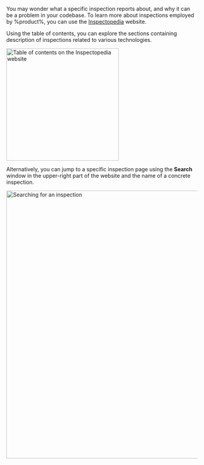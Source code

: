 [//]: # (title: Inspectopedia)

You may wonder what a specific inspection reports about, and why it can be a problem in your codebase.
To learn more about inspections employed by %product%, you can use the [Inspectopedia](https://www.jetbrains.com/help/inspectopedia/) 
website.

Using the table of contents, you can explore the sections containing description of inspections related to various technologies.

<img src="inspectopedia-toc.png" dark-src="inspectopedia-toc_dark.png" alt="Table of contents on the Inspectopedia website" width="296" border-effect="line"/>

Alternatively, you can jump to a specific inspection page using the **Search** window in the upper-right part of 
the website and the name of a concrete inspection.

<img src="inspectopedia-search.png" dark-src="inspectopedia-search_dark.png" alt="Searching for an inspection" width="706" border-effect="line"/>

